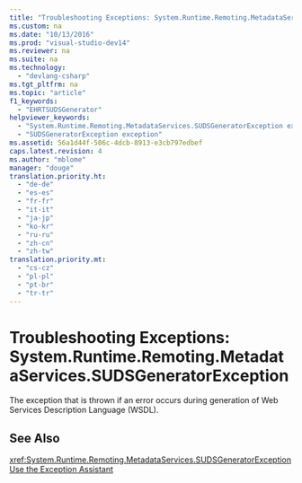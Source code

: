 ```yaml
---
title: "Troubleshooting Exceptions: System.Runtime.Remoting.MetadataServices.SUDSGeneratorException"
ms.custom: na
ms.date: "10/13/2016"
ms.prod: "visual-studio-dev14"
ms.reviewer: na
ms.suite: na
ms.technology: 
  - "devlang-csharp"
ms.tgt_pltfrm: na
ms.topic: "article"
f1_keywords: 
  - "EHRTSUDSGenerator"
helpviewer_keywords: 
  - "System.Runtime.Remoting.MetadataServices.SUDSGeneratorException exception"
  - "SUDSGeneratorException exception"
ms.assetid: 56a1d44f-506c-4dcb-8913-e3cb797edbef
caps.latest.revision: 4
ms.author: "mblome"
manager: "douge"
translation.priority.ht: 
  - "de-de"
  - "es-es"
  - "fr-fr"
  - "it-it"
  - "ja-jp"
  - "ko-kr"
  - "ru-ru"
  - "zh-cn"
  - "zh-tw"
translation.priority.mt: 
  - "cs-cz"
  - "pl-pl"
  - "pt-br"
  - "tr-tr"
---
```

# Troubleshooting Exceptions: System.Runtime.Remoting.MetadataServices.SUDSGeneratorException
The exception that is thrown if an error occurs during generation of Web Services Description Language (WSDL).  
  
## See Also  
 <xref:System.Runtime.Remoting.MetadataServices.SUDSGeneratorException>   
 [Use the Exception Assistant](../Topic/How%20to:%20Use%20the%20Exception%20Assistant.md)